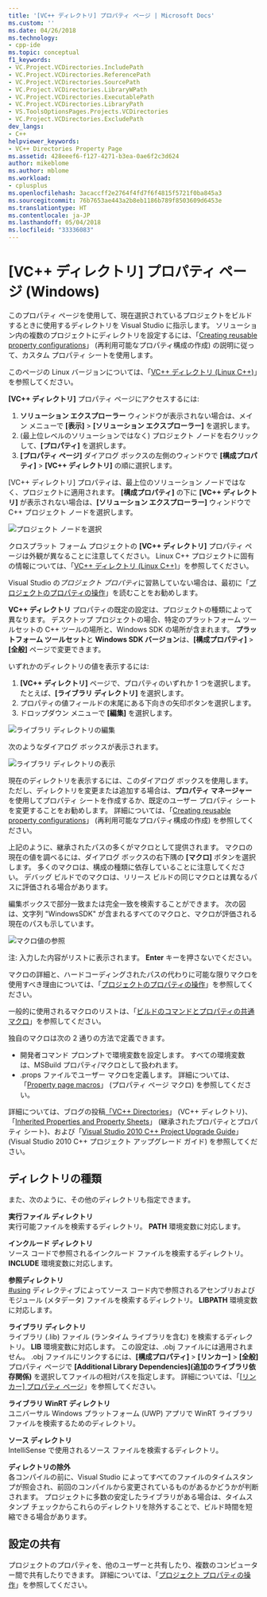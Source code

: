 ```yaml
---
title: '[VC++ ディレクトリ] プロパティ ページ | Microsoft Docs'
ms.custom: ''
ms.date: 04/26/2018
ms.technology:
- cpp-ide
ms.topic: conceptual
f1_keywords:
- VC.Project.VCDirectories.IncludePath
- VC.Project.VCDirectories.ReferencePath
- VC.Project.VCDirectories.SourcePath
- VC.Project.VCDirectories.LibraryWPath
- VC.Project.VCDirectories.ExecutablePath
- VC.Project.VCDirectories.LibraryPath
- VS.ToolsOptionsPages.Projects.VCDirectories
- VC.Project.VCDirectories.ExcludePath
dev_langs:
- C++
helpviewer_keywords:
- VC++ Directories Property Page
ms.assetid: 428eeef6-f127-4271-b3ea-0ae6f2c3d624
author: mikeblome
ms.author: mblome
ms.workload:
- cplusplus
ms.openlocfilehash: 3acaccff2e2764f4fd7f6f4815f5721f0ba845a3
ms.sourcegitcommit: 76b7653ae443a2b8eb1186b789f8503609d6453e
ms.translationtype: HT
ms.contentlocale: ja-JP
ms.lasthandoff: 05/04/2018
ms.locfileid: "33336083"
---
```

# <a name="vc-directories-property-page-windows"></a>[VC++ ディレクトリ] プロパティ ページ (Windows)

このプロパティ ページを使用して、現在選択されているプロジェクトをビルドするときに使用するディレクトリを Visual Studio に指示します。 ソリューション内の複数のプロジェクトにディレクトリを設定するには、「[Creating reusable property configurations](working-with-project-properties.md#bkmkPropertySheets)」 (再利用可能なプロパティ構成の作成) の説明に従って、カスタム プロパティ シートを使用します。

このページの Linux バージョンについては、「[VC++ ディレクトリ (Linux C++)](../linux/prop-pages/directories-linux.md)」を参照してください。   

**[VC++ ディレクトリ]** プロパティ ページにアクセスするには:

1. **ソリューション エクスプローラー** ウィンドウが表示されない場合は、メイン メニューで **[表示]** > **[ソリューション エクスプローラー]** を選択します。
1. (最上位レベルのソリューションではなく) プロジェクト ノードを右クリックして、**[プロパティ]** を選択します。
1. **[プロパティ ページ]** ダイアログ ボックスの左側のウィンドウで **[構成プロパティ]** > **[VC++ ディレクトリ]** の順に選択します。  

[VC++ ディレクトリ] プロパティは、最上位のソリューション ノードではなく、プロジェクトに適用されます。 **[構成プロパティ]** の下に **[VC++ ディレクトリ]** が表示されない場合は、**[ソリューション エクスプローラー]** ウィンドウで C++ プロジェクト ノードを選択します。 

![プロジェクト ノードを選択](media/vcppdir.png "プロジェクト ノードを選択して、VC++ ディレクトリのプロパティを表示する")

クロスプラット フォーム プロジェクトの **[VC++ ディレクトリ]** プロパティ ページは外観が異なることに注意してください。 Linux C++ プロジェクトに固有の情報については、「[VC++ ディレクトリ (Linux C++)](../linux/prop-pages/directories-linux.md)」を参照してください。 
 
Visual Studio の*プロジェクト プロパティ*に習熟していない場合は、最初に「[プロジェクトのプロパティの操作](working-with-project-properties.md)」を読むことをお勧めします。 
 
**VC++ ディレクトリ** プロパティの既定の設定は、プロジェクトの種類によって異なります。 デスクトップ プロジェクトの場合、特定のプラットフォーム ツールセットの C++ ツールの場所と、Windows SDK の場所が含まれます。 **プラットフォーム ツールセット**と **Windows SDK バージョン**は、**[構成プロパティ]** > **[全般]** ページで変更できます。 

いずれかのディレクトリの値を表示するには:

1. **[VC++ ディレクトリ]** ページで、プロパティのいずれか 1 つを選択します。 たとえば、**[ライブラリ ディレクトリ]** を選択します。
1. プロパティの値フィールドの末尾にある下向きの矢印ボタンを選択します。
1. ドロップダウン メニューで **[編集]** を選択します。

![ライブラリ ディレクトリの編集](media/vcppdir_libdir_edit.png "ライブラリ パスを編集するためのダイアログ")

次のようなダイアログ ボックスが表示されます。 

![ライブラリ ディレクトリの表示](media/vcppdir_libdir.png "ライブラリ パスを削除するためのダイアログ")

現在のディレクトリを表示するには、このダイアログ ボックスを使用します。 ただし、ディレクトリを変更または追加する場合は、**プロパティ マネージャー**を使用してプロパティ シートを作成するか、既定のユーザー プロパティ シートを変更することをお勧めします。 詳細については、「[Creating reusable property configurations](working-with-project-properties.md#bkmkPropertySheets)」 (再利用可能なプロパティ構成の作成) を参照してください。

上記のように、継承されたパスの多くがマクロとして提供されます。  マクロの現在の値を調べるには、ダイアログ ボックスの右下隅の **[マクロ]** ボタンを選択します。 多くのマクロは、構成の種類に依存していることに注意してください。 デバッグ ビルドでのマクロは、リリース ビルドの同じマクロとは異なるパスに評価される場合があります。 

編集ボックスで部分一致または完全一致を検索することができます。 次の図は、文字列 "WindowsSDK" が含まれるすべてのマクロと、マクロが評価される現在のパスも示しています。

![マクロ値の参照](media/vcppdir_libdir_macros.png "マクロを編集するためのダイアログ")

注: 入力した内容がリストに表示されます。 **Enter** キーを押さないでください。

マクロの詳細と、ハードコーディングされたパスの代わりに可能な限りマクロを使用すべき理由については、「[プロジェクトのプロパティの操作](../ide/working-with-project-properties.md#bkmkPropertiesVersusMacros)」を参照してください。 

一般的に使用されるマクロのリストは、「[ビルドのコマンドとプロパティの共通マクロ](https://docs.microsoft.com/en-us/cpp/ide/common-macros-for-build-commands-and-properties)」を参照してください。

独自のマクロは次の 2 通りの方法で定義できます。
-   開発者コマンド プロンプトで環境変数を設定します。 すべての環境変数は、MSBuild プロパティ/マクロとして扱われます。
-   .props ファイルでユーザー マクロを定義します。 詳細については、「[Property page macros](working-with-project-properties.md#bkmkPropertiesVersusMacros)」 (プロパティ ページ マクロ) を参照してください。 

詳細については、ブログの投稿[「VC++ Directories](http://blogs.msdn.com/b/vsproject/archive/2009/07/07/vc-directories.aspx)」 (VC++ ディレクトリ)、「[Inherited Properties and Property Sheets](http://blogs.msdn.com/b/vsproject/archive/2009/06/23/inherited-properties-and-property-sheets.aspx)」 (継承されたプロパティとプロパティ シート)、および「[Visual Studio 2010 C++ Project Upgrade Guide](http://blogs.msdn.com/b/vcblog/archive/2010/03/02/visual-studio-2010-c-project-upgrade-guide.aspx)」 (Visual Studio 2010 C++ プロジェクト アップグレード ガイド) を参照してください。  
  
## <a name="directory-types"></a>ディレクトリの種類

また、次のように、その他のディレクトリも指定できます。  
  
**実行ファイル ディレクトリ**<br/>
実行可能ファイルを検索するディレクトリ。 **PATH** 環境変数に対応します。

**インクルード ディレクトリ**<br/>
ソース コードで参照されるインクルード ファイルを検索するディレクトリ。 **INCLUDE** 環境変数に対応します。

**参照ディレクトリ**<br/>
 [#using](../preprocessor/hash-using-directive-cpp.md) ディレクティブによってソース コード内で参照されるアセンブリおよびモジュール (メタデータ) ファイルを検索するディレクトリ。 **LIBPATH** 環境変数に対応します。

**ライブラリ ディレクトリ**<br/>
ライブラリ (.lib) ファイル (ランタイム ライブラリを含む) を検索するディレクトリ。 **LIB** 環境変数に対応します。 この設定は、.obj ファイルには適用されません。 .obj ファイルにリンクするには、**[構成プロパティ]** > **[リンカー]** > **[全般]** プロパティ ページで **[Additional Library Dependencies]\(追加のライブラリ依存関係\)** を選択してファイルの相対パスを指定します。 詳細については、「[[リンカー] プロパティ ページ](../ide/linker-property-pages.md)」を参照してください。

**ライブラリ WinRT ディレクトリ**<br/>
ユニバーサル Windows プラットフォーム (UWP) アプリで WinRT ライブラリ ファイルを検索するためのディレクトリ。 

**ソース ディレクトリ**<br/>
IntelliSense で使用されるソース ファイルを検索するディレクトリ。

**ディレクトリの除外**<br/>
各コンパイルの前に、Visual Studio によってすべてのファイルのタイムスタンプが照会され、前回のコンパイルから変更されているものがあるかどうかが判断されます。 プロジェクトに多数の安定したライブラリがある場合は、タイムスタンプ チェックからこれらのディレクトリを除外することで、ビルド時間を短縮できる場合があります。

## <a name="sharing-the-settings"></a>設定の共有

プロジェクトのプロパティを、他のユーザーと共有したり、複数のコンピューター間で共有したりできます。 詳細については、「[プロジェクト プロパティの操作](../ide/working-with-project-properties.md)」を参照してください。
